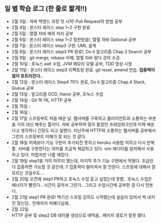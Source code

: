 ## 일 별 학습 로그 (한 줄로 짧게!!)

- 2월 3일 : 자바 백엔드 과정 첫 시작! Pull Request의 방법 공부
- 2월 4일 : 몬스터 레이스 step 1~2 구현 완료
- 2월 5일 : 열혈 자바 예외 처리 공부
- 2월 6일 : 몬스터 레이스 step 1~2 칭찬받음!, 열혈 자바 Optional 공부
- 2월 7일 : 몬스터 레이스 step3 구현. UML 설계 
- 2월 8일 : 몬스터 레이스 step3 PR 완료!, Do it 알고리즘 Chap.3 Search 공부
- 2월 9일 : git merge, rebase 이해, 열혈 자바 람다 강의 수강.
- 2월 10일 : 호눅스 awt 수업, JVM 메모리 모델 공부, TDD 영상 시청 
- 2월 11일 : 몬스터 레이스 step3 리팩토링 완료. git reset, amend 연습. **집중력이 많이 흐트러진다..**
- 2월 12일 : 몬스터 레이스 Step4 70% 완료, Do it 알고리즘 Chap.4 Stack, Queue 공부
- 2월 13일 : 알고리즘 GCD, Hanoi 공부, 호눅스 수업
- 2월 14일 : Git 책 1독, HTTP 공부
- 2월 15일 : 
- 2월 16일 : 
- 2월 17일 
스프링부트 처음 배운 날. 웹서버를 구축하고 클라이언트와 소통하는 부분을 거의 대신 해주는 툴이다. 자바 공부하며 많이 들었던 프레임워크인데 이제 배운다고 생각하니 긴장도 되고 설렌다. 지난주에 HTTP와 소통하는 웹서버를 공부해서 그런지 스프링부트 이해가 잘 되는 것 같다.
- 2월 18일 
어제보다 기능 구현이 추가되진 못하고 heroku 사용법 익히고 다시 반복함. 서버를 구현한다는 의미를 조금씩 체감하고 있다. vim 에디터를 설치해서 사용하고 있다. 어렵지만 나름 재밌다. 
- 2월 19일
step1을 거의 마무리 했는데, 마지막 추가 기능 구현에서 막혔다. 조금만 더 집중하면 가능할 것 같은데..!! 집중력이 떨어져서 잘 안된다. 스프링에 대해서 잘 모르는 것일수도... 
- 2월 20일
오전에 step1 PR하고 호눅스 수업 듣고 싶었는데 못함.. 호눅스 수업은 에너지가 빨린다.. 시간이 길어서 그런가.. 그리고 수업시간에 공부한 걸 다시 안본다.    
- 2월 21일 
step1 PR 완료! 백기선 스프링 강의도 시작했는데 실습이 있어서 썩 내키진 않는당.. 언제까지 피해다닐래.. 
- 2월 22일  
HTTP 공부 및 step2 DB 테이블 생성으로 애먹음.. 패키지 경로가 잘못 됐다.
